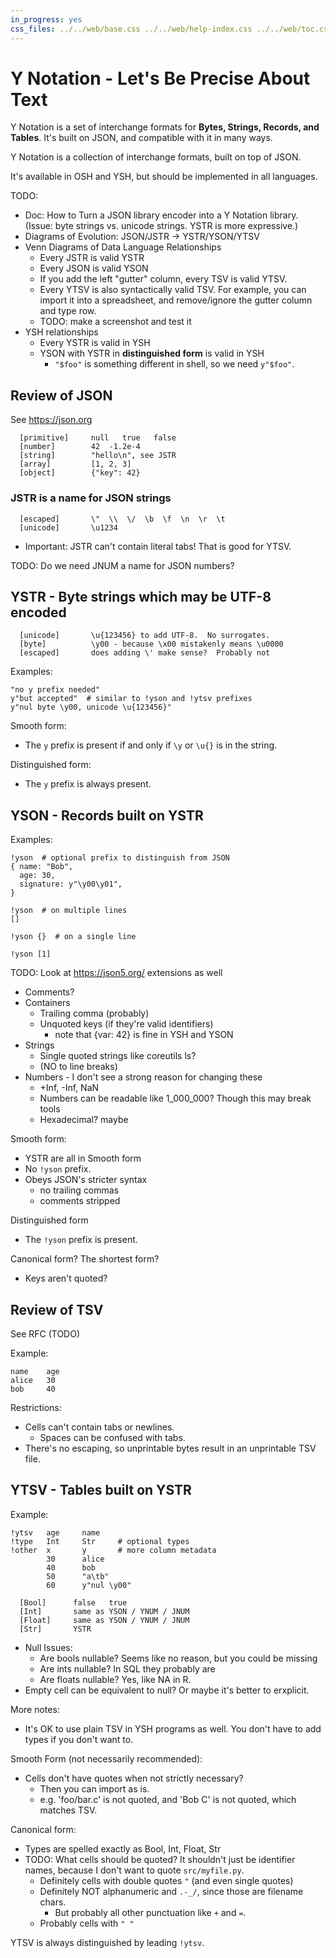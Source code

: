 ```yaml
---
in_progress: yes
css_files: ../../web/base.css ../../web/help-index.css ../../web/toc.css
---
```


Y Notation - Let's Be Precise About Text
==========

Y Notation is a set of interchange formats for **Bytes, Strings, Records, and
Tables**.  It's built on JSON, and compatible with it in many ways.

<!-- TODO: fix CSS -->

Y Notation is a collection of interchange formats, built on top of JSON.

It's available in OSH and YSH, but should be implemented in all languages.

TODO:

- Doc: How to Turn a JSON library encoder into a Y Notation library.  (Issue:
  byte strings vs. unicode strings.  YSTR is more expressive.)
- Diagrams of Evolution: JSON/JSTR -> YSTR/YSON/YTSV
- Venn Diagrams of Data Language Relationships
  - Every JSTR is valid YSTR
  - Every JSON is valid YSON
  - If you add the left "gutter" column, every TSV is valid YTSV.
  - Every YTSV is also syntactically valid TSV.  For example, you can import it
    into a spreadsheet, and remove/ignore the gutter column and type row.
  - TODO: make a screenshot and test it
- YSH relationships
  - Every YSTR is valid in YSH
  - YSON with YSTR in **distinguished form** is valid in YSH
    - `"$foo"` is something different in shell, so we need `y"$foo"`.

## Review of JSON

See <https://json.org>

```oil-help-topics
  [primitive]     null   true   false
  [number]        42  -1.2e-4
  [string]        "hello\n", see JSTR
  [array]         [1, 2, 3]
  [object]        {"key": 42}
```

### JSTR is a name for JSON strings

```oil-help-topics
  [escaped]       \"  \\  \/  \b  \f  \n  \r  \t
  [unicode]       \u1234
```

- Important: JSTR can't contain literal tabs!  That is good for YTSV.

TODO: Do we need JNUM a name for JSON numbers? 

## YSTR - Byte strings which may be UTF-8 encoded

```oil-help-topics
  [unicode]       \u{123456} to add UTF-8.  No surrogates.
  [byte]          \y00 - because \x00 mistakenly means \u0000
  [escaped]       does adding \' make sense?  Probably not
```

Examples:

```
"no y prefix needed"
y"but accepted"  # similar to !yson and !ytsv prefixes
y"nul byte \y00, unicode \u{123456}"
```

Smooth form:

- The `y` prefix is present if and only if `\y` or `\u{}` is in the string.

Distinguished form:

- The `y` prefix is always present.

## YSON - Records built on YSTR

Examples:

```
!yson  # optional prefix to distinguish from JSON
{ name: "Bob",
  age: 30,
  signature: y"\y00\y01",
}
```

```
!yson  # on multiple lines
[]

!yson {}  # on a single line

!yson [1]

```

TODO: Look at https://json5.org/ extensions as well

- Comments?
- Containers
  - Trailing comma (probably)
  - Unquoted keys (if they're valid identifiers)
    - note that {var: 42} is fine in YSH and YSON
- Strings
  - Single quoted strings like coreutils ls?
  - (NO to line breaks)
- Numbers - I don't see a strong reason for changing these
  - +Inf, -Inf, NaN
  - Numbers can be readable like 1_000_000?  Though this may break tools
  - Hexadecimal?  maybe

Smooth form:

- YSTR are all in Smooth form
- No `!yson` prefix.
- Obeys JSON's stricter syntax
  - no trailing commas
  - comments stripped

Distinguished form

- The `!yson` prefix is present.

Canonical form?  The shortest form?

- Keys aren't quoted?

## Review of TSV

See RFC (TODO)

Example:

```
name    age
alice   30
bob     40
```

Restrictions:

- Cells can't contain tabs or newlines.
  - Spaces can be confused with tabs.
- There's no escaping, so unprintable bytes result in an unprintable TSV file.


## YTSV - Tables built on YSTR

Example:

```
!ytsv   age     name    
!type   Int     Str     # optional types
!other  x       y       # more column metadata
        30      alice
        40      bob
        50      "a\tb"
        60      y"nul \y00"
```

```oil-help-topics
  [Bool]      false   true
  [Int]       same as YSON / YNUM / JNUM
  [Float]     same as YSON / YNUM / JNUM
  [Str]       YSTR
```

- Null Issues:
  - Are bools nullable?  Seems like no reason, but you could be missing
  - Are ints nullable?  In SQL they probably are
  - Are floats nullable?  Yes, like NA in R.
- Empty cell can be equivalent to null?  Or maybe it's better to erxplicit.

More notes:

- It's OK to use plain TSV in YSH programs as well.  You don't have to add
  types if you don't want to.

Smooth Form (not necessarily recommended):

- Cells don't have quotes when not strictly necessary?
  - Then you can import as is.
  - e.g. 'foo/bar.c' is not quoted, and 'Bob C' is not quoted, which matches
    TSV.

Canonical form:

- Types are spelled exactly as Bool, Int, Float, Str
- TODO: What cells should be quoted?  It shouldn't just be identifier names,
  because I don't want to quote `src/myfile.py`.
  - Definitely cells with double quotes `"` (and even single quotes)
  - Definitely NOT alphanumeric and `.-_/`, since those are filename chars.
    - But probably all other punctuation like `+` and `=`.
  - Probably cells with `" "`

YTSV is always distinguished by leading `!ytsv`.
